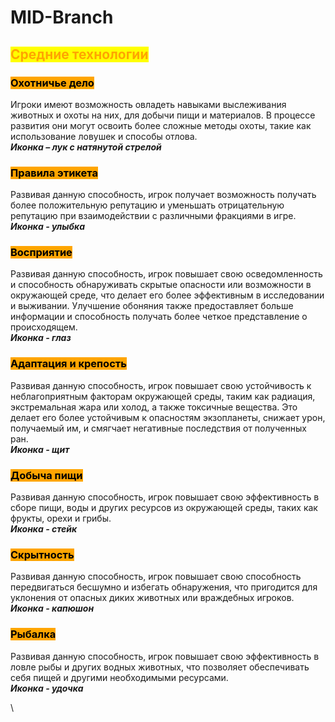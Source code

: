 # MID-Branch

## <mark style="color:orange;">Средние технологии</mark>

### <mark style="background-color:orange;">Охотничье дело</mark>

Игроки имеют возможность овладеть навыками выслеживания животных и охоты на них, для добычи пищи и материалов. В процессе развития они могут освоить более сложные методы охоты, такие как использование ловушек и способы отлова.\
_**Иконка – лук с натянутой стрелой**_

### <mark style="background-color:orange;">Правила этикета</mark>&#x20;

Развивая данную способность, игрок получает возможность получать более положительную репутацию и уменьшать отрицательную репутацию при взаимодействии с различными фракциями в игре.\
_**Иконка  - улыбка**_

### <mark style="background-color:orange;">Восприятие</mark>&#x20;

Развивая данную способность, игрок повышает свою осведомленность и способность обнаруживать скрытые опасности или возможности в окружающей среде, что делает его более эффективным в исследовании и выживании. Улучшение обоняния также предоставляет больше информации и способность получать более четкое представление о происходящем.\
_**Иконка  - глаз**_

### <mark style="background-color:orange;">Адаптация и крепость</mark>

Развивая данную способность, игрок повышает свою устойчивость к неблагоприятным факторам окружающей среды, таким как радиация, экстремальная жара или холод, а также токсичные вещества. Это делает его более устойчивым к опасностям экзопланеты, снижает урон, получаемый им, и смягчает негативные последствия от полученных ран.\
_**Иконка  - щит**_

### <mark style="background-color:orange;">Добыча пищи</mark>

Развивая данную способность, игрок повышает свою эффективность в сборе пищи, воды и других ресурсов из окружающей среды, таких как фрукты, орехи и грибы.\
_**Иконка - стейк**_

### <mark style="background-color:orange;">Скрытность</mark>

Развивая данную способность, игрок повышает свою способность передвигаться бесшумно и избегать обнаружения, что пригодится для уклонения от опасных диких животных или враждебных игроков.\
_**Иконка - капюшон**_

### <mark style="background-color:orange;">Рыбалка</mark>

Развивая данную способность, игрок повышает свою эффективность в ловле рыбы и других водных животных, что позволяет обеспечивать себя пищей и другими необходимыми ресурсами.\
_**Иконка - удочка**_

\
